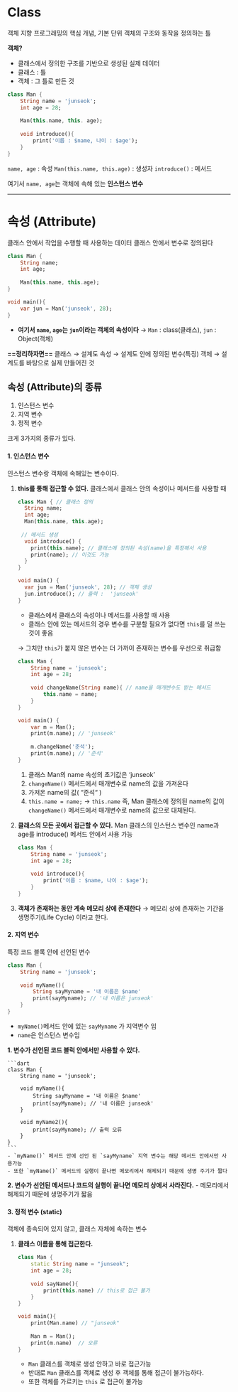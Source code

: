# Class
객체 지향 프로그래밍의 핵심 개념, 기본 단위
객체의 구조와 동작을 정의하는 틀

**객체?**
- 클래스에서 정의한 구조를 기반으로 생성된 실제 데이터
- 클래스 : 틀
- 객체 : 그 틀로 만든 것

```dart
class Man {
	String name = 'junseok';
	int age = 28;
	
	Man(this.name, this. age);
	
	void introduce(){
		print('이름 : $name, 나이 : $age');
	}
}
```

`name, age` : 속성
`Man(this.name, this.age)` : 생성자
`introduce()` : 메서드

여기서 `name, age`는 객체에 속해 있는 **인스턴스 변수**





---

# 속성 (Attribute)
클래스 안에서 작업을 수행할 때 사용하는 데이터
클래스 안에서 변수로 정의된다

```dart
class Man {
	String name;
	int age;
	
	Man(this.name, this.age);
}

void main(){
	var jun = Man('junseok', 28);
}
```
- **여기서 `name`, `age`는 `jun`이라는 객체의 속성이다**
	→ `Man` : class(클래스), `jun` : Object(객체)

**==정리하자면==**
클래스  → 설계도
속성 → 설계도 안에 정의된 변수(특징)
객체 → 설계도를 바탕으로 실제 만들어진 것

## 속성 (Attribute)의 종류

1. 인스턴스 변수
2. 지역 변수
3. 정적 변수

크게 3가지의 종류가 있다.
#### 1. 인스턴스 변수
인스턴스 변수랑 객체에 속해있는 변수이다.

1. **this를 통해 접근할 수 있다.**
	클래스에서 클래스 안의 속성이나 메서드를 사용할 때
	
	```dart
	class Man { // 클래스 정의
	  String name;
	  int age;
	  Man(this.name, this.age);
		
	 // 메서드 생성
	  void introduce() {
	    print(this.name); // 클래스에 정의된 속성(name)을 특정해서 사용 
	    print(name); // 이것도 가능
	  }
	}
	
	void main() {
	  var jun = Man('junseok', 28); // 객체 생성
	  jun.introduce(); // 출력 :  'junseok'
	}
	
	```
	-  클래스에서 클래스의 속성이나 메서드를 사용할 때 사용
	- 클래스 안에 있는 메서드의 경우 변수를 구분할 필요가 없다면 `this`를 덜 쓰는 것이 좋음
	
	→ 그치만 `this`가 붙지 않은 변수는 더 가까이 존재하는 변수를 우선으로 취급함
	```dart
	class Man {
		String name = 'junseok';
		int age = 28;
		
		void changeName(String name){ // name을 매개변수도 받는 메서드
			this.name = name;
		}
	}
	
	void main() {
		var m = Man();
		print(m.name); // 'junseok'
		
		m.changeName('준석');
		print(m.name); // '준석'
	}
	```
	1.  클래스 Man의 name 속성의 초기값은 ‘junseok’
	2. `changeName()` 메서드에서 매개변수로 name의 값을 가져온다
	3. 가져온 name의 값( “준석“ )
	4. `this.name = name;` → `this.name` 즉, Man 클래스에 정의된 name의 값이 `changeName()` 메서드에서 매개변수로 name의 값으로 대체된다.
2. **클래스의 모든 곳에서 접근할 수 있다.**
	 Man 클래스의 인스턴스 변수인 name과 age를 introduce() 메서드 안에서 사용 가능
	```dart
	class Man {
		String name = 'junseok';
		int age = 28;
		
		void introduce(){
			print('이름 : $name, 나이 : $age');
		}
	}
	```
3. **객체가 존재하는 동안 계속 메모리 상에 존재한다** → 메모리 상에 존재하는 기간을 생명주기(Life Cycle) 이라고 한다.

#### 2. 지역 변수

특정 코드 블록 안에 선언된 변수
```dart
class Man {
	String name = 'junseok';
	
	void myName(){
		String sayMyname = '내 이름은 $name'
		print(sayMyname); // '내 이름은 junseok'
	}
}
```
- `myName()`메서드 안에 있는 `sayMyname` 가 지역변수 임
- `name`은 인스턴스 변수임

**1. 변수가 선언된 코드 블럭 안에서만 사용할 수 있다.**
	
	```dart
	class Man {
		String name = 'junseok';
		
		void myName(){
			String sayMyname = '내 이름은 $name'
			print(sayMyname); // '내 이름은 junseok'
		}
		
		void myName2(){
			print(sayMyname); // 출력 오류
		}
	}
	```
	- `myName()` 메서드 안에 선언 된 `sayMyname` 지역 변수는 해당 메서드 안에서만 사용가능
	- 또한 `myName()` 메서드의 실행이 끝나면 메모리에서 해제되기 때문에 생명 주기가 짧다
**2. 변수가 선언된 메서드나 코드의 실행이 끝나면 메모리 상에서 사라진다.**
	- 메모리에서 해제되기 때문에 생명주기가 짧음


#### 3. 정적 변수 (static)


객체에 종속되어 있지 않고, 클래스 자체에 속하는 변수

1. **클래스 이름을 통해 접근한다.**
	```dart
	class Man {
		static String name = "junseok";
		int age = 28;
		
		void sayName(){
			print(this.name) // this로 접근 불가
		}
	}
	
	void main(){
		print(Man.name) // "junseok"
		
		Man m = Man();
		print(m.name)  // 오류
	}
	```
	- `Man` 클래스를 객체로 생성 안하고 바로 접근가능
	- 반대로 `Man` 클래스를 객체로 생성 후 객체를 통해 접근이 불가능하다.
	- 또한 객체를 가르키는  `this` 로 접근이 불가능